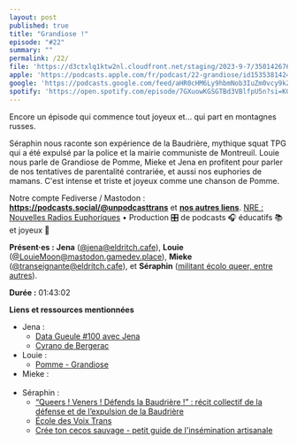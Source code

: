 ```yaml
---
layout: post
published: true
title: "Grandiose !"
episode: "#22"
summary: ""
permalink: /22/
file: 'https://d3ctxlq1ktw2nl.cloudfront.net/staging/2023-9-7/350142676-22050-1-72b83a9ef9f76.m4a'
apple: 'https://podcasts.apple.com/fr/podcast/22-grandiose/id1535381424?i=1000630539714'
google: 'https://podcasts.google.com/feed/aHR0cHM6Ly9hbmNob3IuZm0vcy9kZDA3MzQvcG9kY2FzdC9yc3M/episode/ODc0NzhiMTUtMWJlMi00YjhhLWJjMTYtOWRhMGFmNmMxZDUz?sa=X&ved=0CAUQkfYCahcKEwiokLOJlOSBAxUAAAAAHQAAAAAQAQ'
spotify: 'https://open.spotify.com/episode/7GXuowKGSGTBd3VBlfpU5n?si=KGZMfmEGQueC13zYcsCkSg'
---
```

<p>Encore un épisode qui commence tout joyeux et… qui part en montagnes russes. </p>

<!--more-->

<p>Séraphin nous raconte son expérience de la Baudrière, mythique squat TPG qui a été expulsé par la police et la mairie communiste de Montreuil. Louie nous parle de Grandiose de Pomme, Mieke et Jena en profitent pour parler de nos tentatives de parentalité contrariée, et aussi nos euphories de mamans. C'est intense et triste et joyeux comme une chanson de Pomme.</p>


<p>Notre  compte Fediverse / Mastodon : <a href="https://podcasts.social/@unpodcasttrans"><strong>https://podcasts.social/@unpodcasttrans</strong></a> et <a href="https://linktr.ee/1pct"><strong>nos autres liens</strong></a>. <a href="http://nre.fm">NRE : Nouvelles Radios Euphoriques</a> • Production 🎛️ de podcasts 🎧 éducatifs 📚 et joyeux 🎉</p>

<p><strong>Présent·es :</strong> 
<strong>Jena</strong> (<a href="https://eldritch.cafe/@jena">@jena@eldritch.cafe</a>), 
<strong>Louie</strong> (<a href="https://mastodon.gamedev.place/@LouieMoon">@LouieMoon@mastodon.gamedev.place</a>),  
<strong>Mieke</strong> (<a href="https://eldritch.cafe/@transeignante">@transeignante@eldritch.cafe</a>), et 
<strong>Séraphin</strong> (<a href="https://linktr.ee/avisdetempete">militant écolo queer, entre autres</a>).</p> 


<p><strong>Durée :</strong> 01:43:02</p>

<p><strong>Liens et ressources mentionnées</strong></p>
<ul>
  <li>Jena :
   <ul>
     <li><a href="https://youtu.be/AStv6K3AK7o">Data Gueule #100 avec Jena</a></li>
     <li><a href="https://fr.wikisource.org/wiki/Cyrano_de_Bergerac_(Rostand)/Texte_entier)">Cyrano de Bergerac</a></li>
   </ul>
  </li>
  <li>Louie :
    <ul>
      <li><a href="https://youtu.be/jIqA5sg5gZM">Pomme - Grandiose</a></li>
    </ul>
  </li>
  <li>Mieke :
    <ul>&nbsp;
    </ul>
  </li>
  <li>Séraphin :
    <ul>
      <li><a href="https://labaudriere.noblogs.org/post/2023/09/01/queers-veners-defends-la-baudriere-recit-collectif-de-la-defense-et-de-lexpulsion-de-la-baudriere/">“Queers ! Veners ! Défends la Baudrière !” : récit collectif de la défense et de l’expulsion de la Baudrière</a></li>
      <li><a href="https://www.thehood.fr/ecoledesvoixtrans">École des Voix Trans</a></li>
      <li><a href="https://ladoulaqueer.bigcartel.com/product/cree-ton-cecos-sauvage-petit-guide-de-l-insemination-artisanale">Crée ton cecos sauvage - petit guide de l'insémination artisanale</a></li>
    </ul>
  </li>
</ul>
